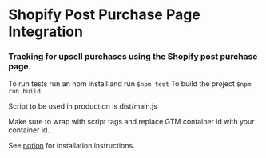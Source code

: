 # Shopify Post Purchase Page Integration
### Tracking for upsell purchases using the Shopify post purchase page.

To run tests run an npm install and run `$npm test`
To build the project `$npm run build`

Script to be used in production is dist/main.js

Make sure to wrap with script tags and replace GTM container id with your container id.

See [notion](https://www.notion.so/elevar/Shopify-Unified-Checkout-w-Upsell-54d3c636afc3473b9523a83414ac69a4) for installation instructions.
